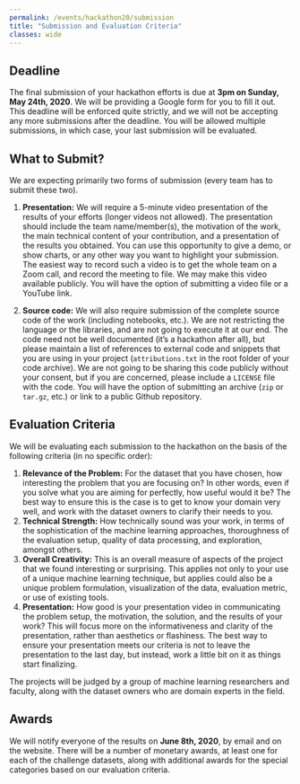 ```yaml
---
permalink: /events/hackathon20/submission
title: "Submission and Evaluation Criteria"
classes: wide
---
```


## Deadline
The final submission of your hackathon efforts is due at **3pm on Sunday, May 24th, 2020**. We will be providing a Google form for you to fill it out. This deadline will be enforced quite strictly, and we will not be accepting any more submissions after the deadline. You will be allowed multiple submissions, in which case, your last submission will be evaluated.

## What to Submit?

We are expecting primarily two forms of submission (every team has to submit these two).
1. **Presentation:** We will require a 5-minute video presentation of the results of your efforts (longer videos not allowed). The presentation should include the team name/member(s), the motivation of the work, the main technical content of your contribution, and a presentation of the results you obtained. You can use this opportunity to give a demo, or show charts, or any other way you want to highlight your submission. The easiest way to record such a video is to get the whole team on a Zoom call, and record the meeting to file. We may make this video available publicly. You will have the option of submitting a video file or a YouTube link.

2. **Source code:** We will also require submission of the complete source code of the work (including notebooks, etc.). We are not restricting the language or the libraries, and are not going to execute it at our end. The code need not be well documented (it’s a hackathon after all), but please maintain a list of references to external code and snippets that you are using in your project (`attributions.txt` in the root folder of your code archive). We are not going to be sharing this code publicly without your consent, but if you are concerned, please include a `LICENSE` file with the code. You will have the option of submitting an archive (`zip` or `tar.gz`, etc.) or link to a public Github repository.

## Evaluation Criteria

We will be evaluating each submission to the hackathon on the basis of the following criteria (in no specific order):

1. **Relevance of the Problem:** For the dataset that you have chosen, how interesting the problem that you are focusing on? In other words, even if you solve what you are aiming for perfectly, how useful would it be? The best way to ensure this is the case is to get to know your domain very well, and work with the dataset owners to clarify their needs to you.
2. **Technical Strength:** How technically sound was your work, in terms of the sophistication of the machine learning approaches, thoroughness of the evaluation setup, quality of data processing, and exploration, amongst others.
3. **Overall Creativity:** This is an overall measure of aspects of the project that we found interesting or surprising. This applies not only to your use of a unique machine learning technique, but applies could also be a unique problem formulation, visualization of the data, evaluation metric, or use of existing tools.
4. **Presentation:** How good is your presentation video in communicating the problem setup, the motivation, the solution, and the results of your work? This will focus more on the informativeness and clarity of the presentation, rather than aesthetics or flashiness. The best way to ensure your presentation meets our criteria is not to leave the presentation to the last day, but instead, work a little bit on it as things start finalizing.

The projects will be judged by a group of machine learning researchers and faculty, along with the dataset owners who are domain experts in the field.

## Awards

We will notify everyone of the results on **June 8th, 2020**, by email and on the website. There will be a number of monetary awards, at least one for each of the challenge datasets, along with additional awards for the special categories based on our evaluation criteria.